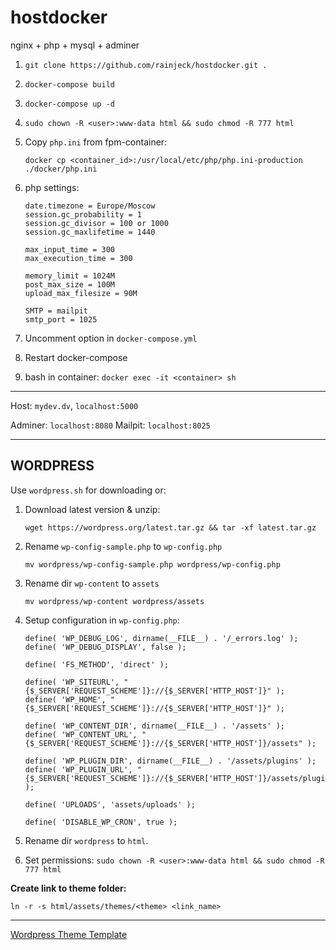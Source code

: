 # hostdocker

nginx + php + mysql + adminer

1. `git clone https://github.com/rainjeck/hostdocker.git .`

2. `docker-compose build`

3. `docker-compose up -d`

4. `sudo chown -R <user>:www-data html && sudo chmod -R 777 html`

5. Copy `php.ini` from fpm-container:

    `docker cp <container_id>:/usr/local/etc/php/php.ini-production ./docker/php.ini`

6. php settings:
    ```
    date.timezone = Europe/Moscow
    session.gc_probability = 1
    session.gc_divisor = 100 or 1000
    session.gc_maxlifetime = 1440

    max_input_time = 300
    max_execution_time = 300

    memory_limit = 1024M
    post_max_size = 100M
    upload_max_filesize = 90M

    SMTP = mailpit
    smtp_port = 1025
    ```

7. Uncomment option in `docker-compose.yml`

8. Restart docker-compose

9. bash in container: `docker exec -it <container> sh`
---

Host: `mydev.dv`, `localhost:5000`

Adminer: `localhost:8080`
Mailpit: `localhost:8025`

---

## WORDPRESS

Use `wordpress.sh` for downloading or:

1. Download latest version & unzip:

    `wget https://wordpress.org/latest.tar.gz && tar -xf latest.tar.gz`

2. Rename `wp-config-sample.php` to `wp-config.php`

    `mv wordpress/wp-config-sample.php wordpress/wp-config.php`

3. Rename dir `wp-content` to `assets`

    `mv wordpress/wp-content wordpress/assets`

4. Setup configuration in `wp-config.php`:

    ```
    define( 'WP_DEBUG_LOG', dirname(__FILE__) . '/_errors.log' );
    define( 'WP_DEBUG_DISPLAY', false );

    define( 'FS_METHOD', 'direct' );

    define( 'WP_SITEURL', "{$_SERVER['REQUEST_SCHEME']}://{$_SERVER['HTTP_HOST']}" );
    define( 'WP_HOME', "{$_SERVER['REQUEST_SCHEME']}://{$_SERVER['HTTP_HOST']}" );

    define( 'WP_CONTENT_DIR', dirname(__FILE__) . '/assets' );
    define( 'WP_CONTENT_URL', "{$_SERVER['REQUEST_SCHEME']}://{$_SERVER['HTTP_HOST']}/assets" );

    define( 'WP_PLUGIN_DIR', dirname(__FILE__) . '/assets/plugins' );
    define( 'WP_PLUGIN_URL', "{$_SERVER['REQUEST_SCHEME']}://{$_SERVER['HTTP_HOST']}/assets/plugins" );

    define( 'UPLOADS', 'assets/uploads' );

    define( 'DISABLE_WP_CRON', true );
    ```

5. Rename dir `wordpress` to `html`.

6. Set permissions: `sudo chown -R <user>:www-data html && sudo chmod -R 777 html`

**Create link to theme folder:**

`ln -r -s html/assets/themes/<theme> <link_name>`

---
[Wordpress Theme Template](https://github.com/rainjeck/wordpress)
